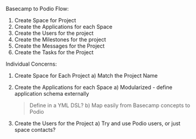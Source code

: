 Basecamp to Podio Flow:
  1. Create Space for Project
  2. Create the Applications for each Space
  3. Create the Users for the project
  4. Create the Milestones for the project
  5. Create the Messages for the Project
  6. Create the Tasks for the Project


Individual Concerns:
  1. Create Space for Each Project
    a) Match the Project Name

  2. Create the Applications for each Space
    a) Modularized - define application schema externally
      > Define in a YML DSL?
    b) Map easily from Basecamp concepts to Podio

  3. Create the Users for the Project
    a) Try and use Podio users, or just space contacts?
    